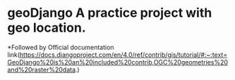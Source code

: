 # geoDjango A practice project with geo location.
*Followed by Official documentation link(https://docs.djangoproject.com/en/4.0/ref/contrib/gis/tutorial/#:~:text=GeoDjango%20is%20an%20included%20contrib,OGC%20geometries%20and%20raster%20data.)
